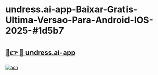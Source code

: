 # undress.ai-app-Baixar-Gratis-Ultima-Versao-Para-Android-IOS-2025-#1d5b7

# <h2><a href="https://ainizakaria.my?title=undress.ai-app&ref=24M">🔗👉 🔴 undress.ai-app</a></h2>

[![acn](https://github.com/user-attachments/assets/0f9c940e-d8b0-45ae-aac7-cd30a18b3e1c)](https://ainizakaria.my?title=undress.ai-app&ref=24M)

